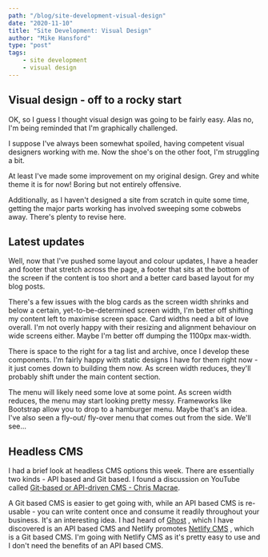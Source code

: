 ```yaml
---
path: "/blog/site-development-visual-design"
date: "2020-11-10"
title: "Site Development: Visual Design"
author: "Mike Hansford"
type: "post"
tags:
    - site development
    - visual design
---
```

## Visual design - off to a rocky start
OK, so I guess I thought visual design was going to be fairly easy. Alas no, I'm being reminded that I'm graphically challenged.

I suppose I've always been somewhat spoiled, having competent visual designers working with me. Now the shoe's on the other foot, I'm struggling a bit.

At least I've made some improvement on my original design. Grey and white theme it is for now! Boring but not entirely offensive.

Additionally, as I haven't designed a site from scratch in quite some time, getting the major parts working has involved sweeping some cobwebs away. There's plenty to revise here.

## Latest updates
Well, now that I've pushed some layout and colour updates, I have a header and footer that stretch across the page, a footer that sits at the bottom of the screen if the content is too short and a better card based layout for my blog posts. 

There's a few issues with the blog cards as the screen width shrinks and below a certain, yet-to-be-determined screen width, I'm better off shifting my content left to maximise screen space. Card widths need a bit of love overall. I'm not overly happy with their resizing and alignment behaviour on wide screens either. Maybe I'm better off dumping the 1100px max-width.

There is space to the right for a tag list and archive, once I develop these components. I'm fairly happy with static designs I have for them right now - it just comes down to building them now. As screen width reduces, they'll probably shift under the main content section.

The menu will likely need some love at some point. As screen width reduces, the menu may start looking pretty messy. Frameworks like Bootstrap allow you to drop to a hamburger menu. Maybe that's an idea. I've also seen a fly-out/ fly-over menu that comes out from the side. We'll see...

## Headless CMS
I had a brief look at headless CMS options this week. There are essentially two kinds - API based and Git based. I found a discussion on YouTube called <a href="https://www.youtube.com/watch?v=KX4G49ZrvY0&t=1620s" target="_blank" rel="noreferrer">Git-based or API-driven CMS - Chris Macrae</a>. <i class="fas fa-external-link-alt"></i> 

A Git based CMS is easier to get going with, while an API based CMS is re-usable - you can write content once and consume it readily throughout your business. It's an interesting idea. I had heard of <a href="https://ghost.org/" target="_blank" rel="noreferrer">Ghost</a> <i class="fas fa-external-link-alt"></i> , which I have discovered is an API based CMS and Netlify promotes <a href="https://www.netlifycms.org/" target="_blank" rel="noreferrer">Netlify CMS</a> <i class="fas fa-external-link-alt"></i> , which is a Git based CMS. I'm going with Netlify CMS as it's pretty easy to use and I don't need the benefits of an API based CMS.